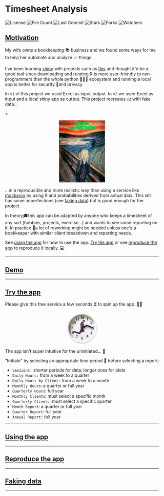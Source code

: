 # Timesheet Analysis

![License](https://img.shields.io/github/license/BigBangData/TimesheetAnalysis)
![File Count](https://img.shields.io/github/directory-file-count/BigBangData/TimesheetAnalysis)
![Last Commit](https://img.shields.io/github/last-commit/BigBangData/TimesheetAnalysis?color=blueviolet)
![Stars](https://img.shields.io/github/stars/BigBangData/TimesheetAnalysis?style=social)
![Forks](https://img.shields.io/github/forks/BigBangData/TimesheetAnalysis?style=social)
![Watchers](https://img.shields.io/github/watchers/BigBangData/TimesheetAnalysis?style=social)

## [Motivation](#motivation)

My wife owns a bookkeeping 📚 business and we found some ways for me to help her automate and analyze 📈 things.

I've been learning [shiny](https://shiny.rstudio.com/) with projects such as [this](https://bigbangdata.shinyapps.io/shinyapp/) and thought it'd be a good tool since downloading and running R is more user-friendly to non-programmers than the whole python 🐍🐍🐍 ecosystem and running a local app is better for security 🔐and privacy.

In `v1` of this project we used Excel as input-output. In `v2` we used Excel as input and a local shiny app as output. This project recreates `v2` with fake data...


<<p align="center"><img src="www/munchfakedata.jpg" width=150></p>


...in a reproducible and more realistic way than using a service like [mockaroo](https://www.mockaroo.com/) by using R and probabilities derived from actual data. This still has some imperfections (see [faking data](#faking-data)) but is good enough for the project.


In theory🎓this app can be adapted by anyone who keeps a timesheet of any sort (hobbies, projects, exercise...) and wants to see some reporting on it. In practice 👊a lot of reworking might be needed unless one's a bookkeeper with similar client breakdown and reporting needs.

See [using the app](#using-the-app) for how to use the app. [Try the app](#try-the-app) or see [reproduce the app](#reproduce-the-app) to reproduce it locally. 💻


---

## [Demo](#demo)





---

## [Try the app](#try-the-app)

Please give this free service a few seconds ⏳ to spin up the app. 🙏🏼

[<p align="center"><img src="www/monty.png" width=100></p>](https://bigbangdata.shinyapps.io/timesheetanalysis/)</center>


The app isn't super intuitive for the uninitiated... 🛐

"Initiate" by selecting an appropriate time period 📅 before selecting a report:

- `Sessions:` shorter periods for data; longer ones for plots
- `Daily Hours:` from a week to a quarter
- `Daily Hours by Client:` from a week to a month
- `Monthly Hours`: a quarter or full year
- `Quarterly Hours`: full year
- `Monthly Clients`: must select a specific month
- `Quarterly Clients`: must select a specific quarter
- `Month Report`: a quarter or full year
- `Quarter Report`: full year
- `Annual Report:` full year

---

## [Using the app](#using-the-app)



---

## [Reproduce the app](#reproduce-the-app)


---
## [Faking data](#faking-data)




---
